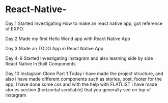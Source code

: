 # React-Native-

Day 1 
Started Investigating How to make an react native app, got reference of EXPO.

Day 2
Made my first Hello World app with React Native App 

Day 3
Made an TODO App in React Native App 

Day 4-9
Started Investigating Instagram  and also learning side by side React Native In Built Components

Day 10
Instagram Clone Part 1
Today i have made the project structure, and also i have made different components such as stories, post, footer for the app.
I have done some css and with the help with FLATLIST i have made stories section (horizontal scrollable) that you generally see on top of instagram

